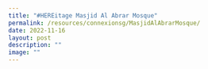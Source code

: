 ```yaml
---
title: "#HEREitage Masjid Al Abrar Mosque"
permalink: /resources/connexionsg/MasjidAlAbrarMosque/
date: 2022-11-16
layout: post
description: ""
image: ""
---
```

